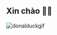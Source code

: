 ## Xin chào 🙌🏼
![donalduckgif](https://media4.giphy.com/media/v1.Y2lkPTc5MGI3NjExanQ5ajF4cDg5MTRwNWNzbGVnYWhtdTJjdmhrOTZtbnJ3MjJyMTFtdSZlcD12MV9pbnRlcm5hbF9naWZfYnlfaWQmY3Q9Zw/eMZRByRx9fd2o/giphy.webpyour)

<!--
**rileyhitthefan/rileyhitthefan** is a ✨ _special_ ✨ repository because its `README.md` (this file) appears on your GitHub profile.

Here are some ideas to get you started:

- 🔭 I’m currently working on ...
- 🌱 I’m currently learning ...
- 👯 I’m looking to collaborate on ...
- 🤔 I’m looking for help with ...
- 💬 Ask me about ...
- 📫 How to reach me: ...
- 😄 Pronouns: ...
- ⚡ Fun fact: ...
-->
